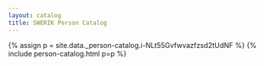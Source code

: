```yaml
---
layout: catalog
title: SWERIK Person Catalog
---
```

{% assign p = site.data._person-catalog.i-NLt55Gvfwvazfzsd2tUdNF %}
{% include person-catalog.html p=p %}

